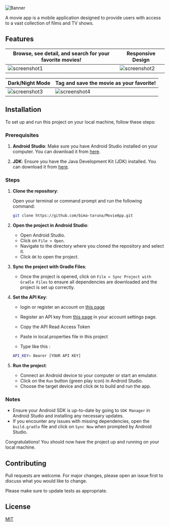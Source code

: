 ![Banner](https://res.cloudinary.com/dsxvvjpi4/image/upload/v1719387862/Movie_App_q7mlnj.png)

A movie app is a mobile application designed to provide users with access to a vast collection of films and TV shows.


## Features

| Browse, see detail, and search for your favorite movies!  | Responsive Design |
| ------ | ---- |
| ![screenshot1](https://res.cloudinary.com/dsxvvjpi4/image/upload/v1719381976/movie%20app/v6k4ze8ynsnjlli5jg3j.gif)  | ![screenshot2](https://res.cloudinary.com/dsxvvjpi4/image/upload/v1719386488/responsive_fiibya.gif) |

| Dark/Night Mode  | Tag and save the movie as your favorite! |
| ------ | ---- |
| ![screenshot3](https://res.cloudinary.com/dsxvvjpi4/image/upload/v1719386736/nightmode_vg1ids.gif)  | ![screenshot4](https://res.cloudinary.com/dsxvvjpi4/image/upload/v1719387039/favorite_kozw6g.gif) |

## Installation

To set up and run this project on your local machine, follow these steps:

### Prerequisites

1. **Android Studio**: Make sure you have Android Studio installed on your computer. You can download it from [here](https://developer.android.com/studio).

2. **JDK**: Ensure you have the Java Development Kit (JDK) installed. You can download it from [here](https://www.oracle.com/java/technologies/javase-jdk11-downloads.html).

### Steps

1. **Clone the repository**:

    Open your terminal or command prompt and run the following command:

    ```sh
    git clone https://github.com/bima-taruna/MovieApp.git
    ```

2. **Open the project in Android Studio**:

    - Open Android Studio.
    - Click on `File > Open`.
    - Navigate to the directory where you cloned the repository and select it.
    - Click `OK` to open the project.

3. **Sync the project with Gradle Files**:

    - Once the project is opened, click on `File > Sync Project with Gradle Files` to ensure all dependencies are downloaded and the project is set up correctly.

4. **Set the API Key**:
    - login or register an account on [this page](https://www.themoviedb.org/) 
    
    - Register an API key from [this page](https://www.themoviedb.org/settings/api) in your account settings page.
    
    - Copy the API Read Access Token
    - Paste in local.properties file in this project
    - Type like this :
    ```sh
    API_KEY= Bearer [YOUR API KEY]
    ```

5. **Run the project**:

    - Connect an Android device to your computer or start an emulator.
    - Click on the `Run` button (green play icon) in Android Studio.
    - Choose the target device and click `OK` to build and run the app.

### Notes

- Ensure your Android SDK is up-to-date by going to `SDK Manager` in Android Studio and installing any necessary updates.
- If you encounter any issues with missing dependencies, open the `build.gradle` file and click on `Sync Now` when prompted by Android Studio.

Congratulations! You should now have the project up and running on your local machine.

## Contributing

Pull requests are welcome. For major changes, please open an issue first
to discuss what you would like to change.

Please make sure to update tests as appropriate.

## License

[MIT](https://choosealicense.com/licenses/mit/)
